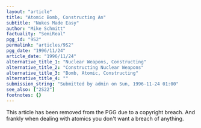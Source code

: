 ```yaml
---
layout: "article"
title: "Atomic Bomb, Constructing An"
subtitle: "Nukes Made Easy"
author: "Mike Schmitt"
factuality: "SemiReal"
pgg_id: "9S2"
permalink: "articles/9S2"
pgg_date: "1996/11/24"
article_date: "1996/11/24"
alternative_title_1: "Nuclear Weapons, Constructing"
alternative_title_2: "Constructing Nuclear Weapons"
alternative_title_3: "Bomb, Atomic, Constructing"
alternative_title_4: ""
submission_string: "Submitted by admin on Sun, 1996-11-24 01:00"
see_also: ["2S22"]
footnotes: {}
---
```

<div>
<p>This article has been removed from the PGG due to a copyright breach. And frankly when dealing with atomics you don't want a breach of anything.</p>
</div>
